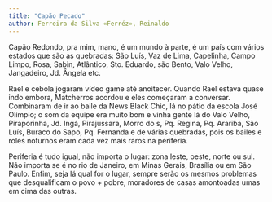 ```yaml
---
title: "Capão Pecado"
author: Ferreira da Silva «Ferréz», Reinaldo
---
```

<div data-schema-version="8"><p>Capão Redondo, pra mim, mano, é um mundo à parte, é um país com vários estados que são as quebradas: São Luís, Vaz de Lima, Capelinha, Campo Limpo, Rosa, Sabin, Atlântico, Sto. Eduardo, são Bento, Valo Velho, Jangadeiro, Jd. Ângela etc. &nbsp;</p> <p>Rael e cebola jogaram vídeo game até anoitecer. Quando Rael estava quase indo embora, Matcherros acordou e eles começaram a conversar. Combinaram de ir ao baile da News Black Chic, lá no pátio da escola José Olímpio; o som da equipe era muito bom e vinha gente lá do Valo Velho, Piraporinha, Jd. Ingá, Pirajussara, Morro do s, Pq. Regina, Pq. Arariba, São Luís, Buraco do Sapo, Pq. Fernanda e de várias quebradas, pois os bailes e roles noturnos eram cada vez mais raros na periferia. </p> <p>Periferia é tudo igual, não importa o lugar: zona leste, oeste, norte ou sul. Não importa se é no rio de Janeiro, em Minas Gerais, Brasília ou em São Paulo. Enfim, seja lá qual for o lugar, sempre serão os mesmos problemas que desqualificam o povo + pobre, moradores de casas amontoadas umas em cima das outras.</p> </div>